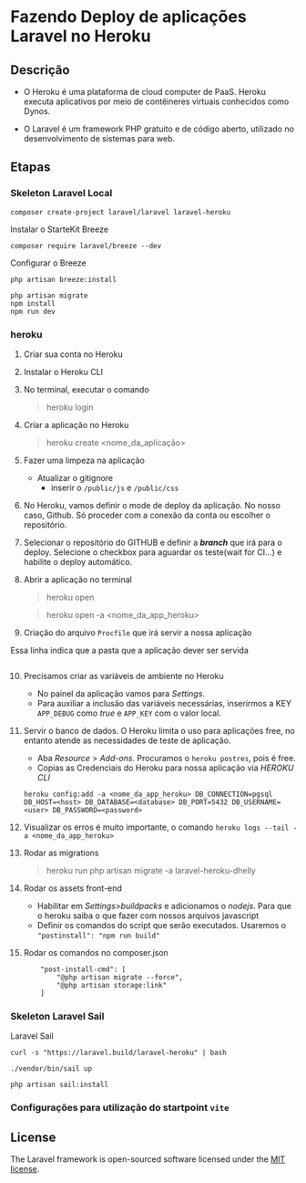 # Fazendo Deploy de aplicações Laravel no Heroku

## Descrição

- O Heroku é uma plataforma de cloud computer de PaaS.  Heroku executa aplicativos por meio de contêineres virtuais conhecidos como Dynos.

- O Laravel é um framework PHP gratuito e de código aberto, utilizado no desenvolvimento de sistemas para web.


## Etapas

### Skeleton Laravel Local

```
composer create-project laravel/laravel laravel-heroku
```

Instalar o StarteKit Breeze

```
composer require laravel/breeze --dev
```

Configurar o Breeze

```
php artisan breeze:install
 
php artisan migrate
npm install
npm run dev
```

### heroku

1) Criar sua conta no Heroku
2) Instalar o Heroku CLI
3) No terminal, executar o comando
   > heroku login
4) Criar a aplicação no Heroku
   > heroku create <nome_da_aplicação>

5) Fazer uma limpeza na aplicação
   - Atualizar o gitignore
     - inserir o `/public/js` e `/public/css`

6) No Heroku, vamos definir o mode de deploy da aplicação. No nosso caso, Github. Só proceder com a conexão da conta ou escolher o repositório.

7) Selecionar o repositório do GITHUB e definir a ***branch*** que irá para o deploy. Selecione o checkbox para aguardar os teste(wait for CI...) e habilite o deploy automático.

8) Abrir a aplicação no terminal
   > heroku open

   > heroku open -a <nome_da_app_heroku>

9) Criação do arquivo `Procfile` que irá servir a nossa aplicação

Essa linha indica que a pasta que a aplicação dever ser servida

```web: vendor/bin/heroku-php-apache2 public/
```

10) Precisamos criar as variáveis de ambiente no Heroku
    - No painel da aplicação vamos para *Settings*.
    - Para auxiliar a inclusão das variáveis necessárias, inserirmos a KEY `APP_DEBUG` como *true* e `APP_KEY` com o valor local.

11) Servir o banco de dados. O Heroku limita o uso para aplicações free, no entanto atende as necessidades de teste de aplicação.
    
    - Aba *Resource* > *Add-ons*. Procuramos o `heroku postres`, pois é free.
    - Copias as Credenciais do Heroku para nossa aplicação via *HEROKU CLI*
    ```
    heroku config:add -a <nome_da_app_heroku> DB_CONNECTION=pgsql DB_HOST=<host> DB_DATABASE=<database> DB_PORT=5432 DB_USERNAME=<user> DB_PASSWORD=<password>
    ```
12) Visualizar os erros é muito importante, o comando `heroku logs --tail -a <nome_da_app_heroku>`

13) Rodar as migrations
    >heroku run php artisan migrate -a laravel-heroku-dhelly

14) Rodar os assets front-end
    - Habilitar em *Settings*>*buildpacks* e adicionamos o *nodejs*. Para que o heroku saiba o que fazer com nossos arquivos javascript
    - Definir os comandos do script que serão executados. Usaremos o `"postinstall": "npm run build"`

15) Rodar os comandos no composer.json

    ```,
        "post-install-cmd": [
            "@php artisan migrate --force",
            "@php artisan storage:link"
        ]
    ```

### Skeleton Laravel Sail

Laravel Sail
```
curl -s "https://laravel.build/laravel-heroku" | bash

./vendor/bin/sail up

php artisan sail:install
```


### Configurações para utilização do startpoint `vite`






## License

The Laravel framework is open-sourced software licensed under the [MIT license](https://opensource.org/licenses/MIT).
